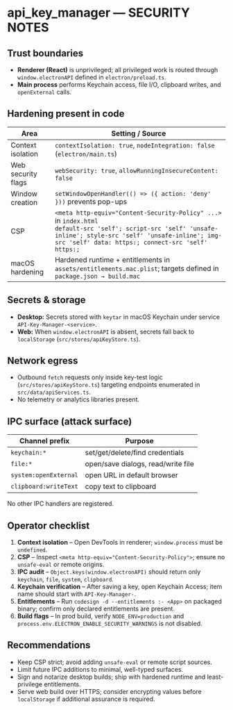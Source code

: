 # api_key_manager — SECURITY NOTES

## Trust boundaries
- **Renderer (React)** is unprivileged; all privileged work is routed through `window.electronAPI` defined in `electron/preload.ts`.
- **Main process** performs Keychain access, file I/O, clipboard writes, and `openExternal` calls.

## Hardening present in code
| Area | Setting / Source |
|------|------------------|
| Context isolation | `contextIsolation: true`, `nodeIntegration: false` (`electron/main.ts`) |
| Web security flags | `webSecurity: true`, `allowRunningInsecureContent: false` |
| Window creation | `setWindowOpenHandler(() => ({ action: 'deny' }))` prevents pop-ups |
| CSP | `<meta http-equiv="Content-Security-Policy" ...>` in `index.html`<br>``default-src 'self'; script-src 'self' 'unsafe-inline'; style-src 'self' 'unsafe-inline'; img-src 'self' data: https:; connect-src 'self' https:;`` |
| macOS hardening | Hardened runtime + entitlements in `assets/entitlements.mac.plist`; targets defined in `package.json → build.mac` |

## Secrets & storage
- **Desktop:** Secrets stored with `keytar` in macOS Keychain under service `API-Key-Manager-<service>`.
- **Web:** When `window.electronAPI` is absent, secrets fall back to `localStorage` (`src/stores/apiKeyStore.ts`).

## Network egress
- Outbound `fetch` requests only inside key-test logic (`src/stores/apiKeyStore.ts`) targeting endpoints enumerated in `src/data/apiServices.ts`.
- No telemetry or analytics libraries present.

## IPC surface (attack surface)
| Channel prefix | Purpose |
|----------------|---------|
| `keychain:*` | set/get/delete/find credentials |
| `file:*` | open/save dialogs, read/write file |
| `system:openExternal` | open URL in default browser |
| `clipboard:writeText` | copy text to clipboard |

No other IPC handlers are registered.

## Operator checklist
1. **Context isolation** – Open DevTools in renderer; `window.process` must be `undefined`.
2. **CSP** – Inspect `<meta http-equiv="Content-Security-Policy">`; ensure no `unsafe-eval` or remote origins.
3. **IPC audit** – `Object.keys(window.electronAPI)` should return only `keychain`, `file`, `system`, `clipboard`.
4. **Keychain verification** – After saving a key, open Keychain Access; item name should start with `API-Key-Manager-`.
5. **Entitlements** – Run `codesign -d --entitlements :- <App>` on packaged binary; confirm only declared entitlements are present.
6. **Build flags** – In prod build, verify `NODE_ENV=production` and `process.env.ELECTRON_ENABLE_SECURITY_WARNINGS` is not disabled.

## Recommendations
- Keep CSP strict; avoid adding `unsafe-eval` or remote script sources.
- Limit future IPC additions to minimal, well-typed surfaces.
- Sign and notarize desktop builds; ship with hardened runtime and least-privilege entitlements.
- Serve web build over HTTPS; consider encrypting values before `localStorage` if additional assurance is required.
